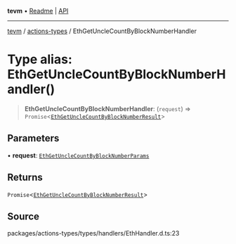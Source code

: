 **tevm** • [Readme](../../README.md) \| [API](../../modules.md)

***

[tevm](../../README.md) / [actions-types](../README.md) / EthGetUncleCountByBlockNumberHandler

# Type alias: EthGetUncleCountByBlockNumberHandler()

> **EthGetUncleCountByBlockNumberHandler**: (`request`) => `Promise`\<[`EthGetUncleCountByBlockNumberResult`](EthGetUncleCountByBlockNumberResult.md)\>

## Parameters

• **request**: [`EthGetUncleCountByBlockNumberParams`](EthGetUncleCountByBlockNumberParams.md)

## Returns

`Promise`\<[`EthGetUncleCountByBlockNumberResult`](EthGetUncleCountByBlockNumberResult.md)\>

## Source

packages/actions-types/types/handlers/EthHandler.d.ts:23
